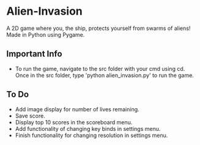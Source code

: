 # Alien-Invasion
A 2D game where you, the ship, protects yourself from swarms of aliens! Made in Python using Pygame.

## Important Info
- To run the game, navigate to the src folder with your cmd using cd. Once in the src folder, type 'python alien_invasion.py' to run the game.

## To Do
- Add image display for number of lives remaining.
- Save score.
- Display top 10 scores in the scoreboard menu.
- Add functionality of changing key binds in settings menu.
- Finish functionality for changing resolution in settings menu.
